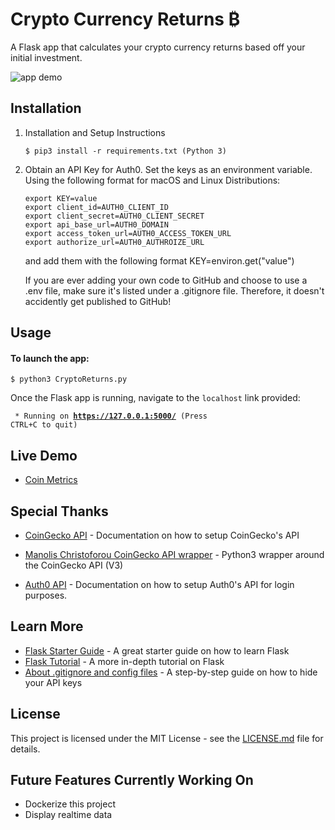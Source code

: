 # Crypto Currency Returns ₿

A Flask app that calculates your crypto currency returns based off your initial investment.

![app demo](https://github.com/wjone005/Crypto_Returns/blob/masterbranch/CryptoReturns/static/images/website_v2.gif)

## Installation
1. Installation and Setup Instructions


    ```$ pip3 install -r requirements.txt (Python 3)```

2. Obtain an API Key for Auth0. Set the keys as an environment variable. Using the following format for macOS and Linux Distributions:

   ```
   export KEY=value
   export client_id=AUTH0_CLIENT_ID
   export client_secret=AUTH0_CLIENT_SECRET
   export api_base_url=AUTH0_DOMAIN
   export access_token_url=AUTH0_ACCESS_TOKEN_URL
   export authorize_url=AUTH0_AUTHROIZE_URL

   ```
   and add them with the following format KEY=environ.get("value")

   If you are ever adding your own code to GitHub and choose to use a .env file, make sure it's listed under a .gitignore file. Therefore, it doesn't accidently get published to GitHub!

## Usage
#### To launch the app:
    $ python3 CryptoReturns.py

Once the Flask app is running, navigate to the `localhost` link provided:

<code> * Running on <b>https://127.0.0.1:5000/</b> (Press CTRL+C to quit)</code>

## Live Demo
* [Coin Metrics](http://crypto-returns.herokuapp.com)

## Special Thanks

* [CoinGecko API](https://www.coingecko.com/en/api) - Documentation on how to setup CoinGecko's API

* [Manolis Christoforou CoinGecko API wrapper](https://github.com/man-c/pycoingecko) - Python3 wrapper around the CoinGecko API (V3)

* [Auth0 API](https://auth0.com/docs/) - Documentation on how to setup Auth0's API for login purposes.

## Learn More

* [Flask Starter Guide](https://www.freecodecamp.org/news/how-to-build-a-web-application-using-flask-and-deploy-it-to-the-cloud-3551c985e492/) - A great starter guide on how to learn Flask
* [Flask Tutorial](https://blog.miguelgrinberg.com/post/the-flask-mega-tutorial-part-i-hello-world) - A more in-depth tutorial on Flask
* [About .gitignore and config files](https://medium.com/black-tech-diva/hide-your-api-keys-7635e181a06c) - A step-by-step guide on how to hide your API keys

## License

This project is licensed under the MIT License - see the [LICENSE.md](https://github.com/wjone005/Crypto_Returns/blob/main/LICENSE) file for details.

## Future Features Currently Working On
* Dockerize this project
* Display realtime data 
